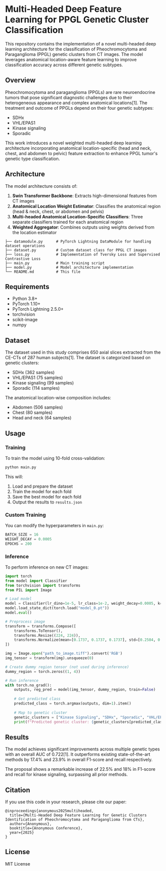 # Multi-Headed Deep Feature Learning for PPGL Genetic Cluster Classification

This repository contains the implementation of a novel multi-headed deep learning architecture for the classification of Pheochromocytoma and Paraganglioma (PPGL) genetic clusters from CT images. The model leverages anatomical location-aware feature learning to improve classification accuracy across different genetic subtypes.

## Overview

Pheochromocytoma and paraganglioma (PPGLs) are rare neuroendocrine tumors that pose significant diagnostic challenges due to their heterogeneous appearance and complex anatomical locations[1]. The treatment and outcome of PPGLs depend on their four genetic subtypes:

- SDHx
- VHL/EPAS1
- Kinase signaling
- Sporadic

This work introduces a novel weighted multi-headed deep learning architecture incorporating anatomical location-specific (head and neck, chest, and abdomen to pelvic) feature extraction to enhance PPGL tumor's genetic type classification.

## Architecture

The model architecture consists of:

1. **Swin Transformer Backbone**: Extracts high-dimensional features from CT images
2. **Anatomical Location Weight Estimator**: Classifies the anatomical region (head & neck, chest, or abdomen and pelvis)
3. **Multi-headed Anatomical Location-Specific Classifiers**: Three separate classifiers trained for each anatomical region
4. **Weighted Aggregator**: Combines outputs using weights derived from the location estimator

```
├── datamodule.py      # PyTorch Lightning DataModule for handling dataset operations
├── dataset.py         # Custom dataset class for PPGL CT images
├── loss.py            # Implementation of Tversky Loss and Supervised Contrastive Loss
├── main.py            # Main training script
├── model.py           # Model architecture implementation
└── README.md          # This file
```

## Requirements

- Python 3.8+
- PyTorch 1.10+
- PyTorch Lightning 2.5.0+
- torchvision
- scikit-image
- numpy

## Dataset

The dataset used in this study comprises 650 axial slices extracted from the CE-CTs of 287 human subjects[1]. The dataset is categorized based on genetic clusters:

- SDHx (362 samples)
- VHL/EPAS1 (75 samples)
- Kinase signaling (99 samples)
- Sporadic (114 samples)

The anatomical location-wise composition includes:

- Abdomen (506 samples)
- Chest (80 samples)
- Head and neck (64 samples)

## Usage

### Training

To train the model using 10-fold cross-validation:

```bash
python main.py
```

This will:

1. Load and prepare the dataset
2. Train the model for each fold
3. Save the best model for each fold
4. Output the results to `results.json`

### Custom Training

You can modify the hyperparameters in `main.py`:

```python
BATCH_SIZE = 16
WEIGHT_DECAY = 0.0005
EPOCHS = 200
```

### Inference

To perform inference on new CT images:

```python
import torch
from model import Classifier
from torchvision import transforms
from PIL import Image

# Load model
model = Classifier(lr_dino=1e-5, lr_class=1e-2, weight_decay=0.0005, k=0)
model.load_state_dict(torch.load("model_0.pt"))
model.eval()

# Preprocess image
transform = transforms.Compose([
    transforms.ToTensor(),
    transforms.Resize((224, 224)),
    transforms.Normalize(mean=[0.1737, 0.1737, 0.1737], std=[0.2584, 0.2584, 0.2584])
])

img = Image.open("path_to_image.tiff").convert('RGB')
img_tensor = transform(img).unsqueeze(0)

# Create dummy region tensor (not used during inference)
dummy_region = torch.zeros((1, 4))

# Run inference
with torch.no_grad():
    outputs, reg_pred = model(img_tensor, dummy_region, train=False)
    
    # Get predicted class
    predicted_class = torch.argmax(outputs, dim=1).item()
    
    # Map to genetic cluster
    genetic_clusters = ["Kinase Signaling", "SDHx", "Sporadic", "VHL/EPAS1"]
    print(f"Predicted genetic cluster: {genetic_clusters[predicted_class]}")
```

## Results

The model achieves significant improvements across multiple genetic types with an overall AUC of 0.722[1]. It outperforms existing state-of-the-art methods by 17.4% and 23.9% in overall F1-score and recall respectively. 

The proposal shows a remarkable increase of 22.5% and 18% in F1-score and recall for kinase signaling, surpassing all prior methods.

## Citation

If you use this code in your research, please cite our paper:

```
@inproceedings{anonymous2025multiheaded,
  title={Multi-Headed Deep Feature Learning for Genetic Clusters Identification of Pheochromocytoma and Paraganglioma from CTs},
  author={Anonymous},
  booktitle={Anonymous Conference},
  year={2025}
}
```

## License

MIT License